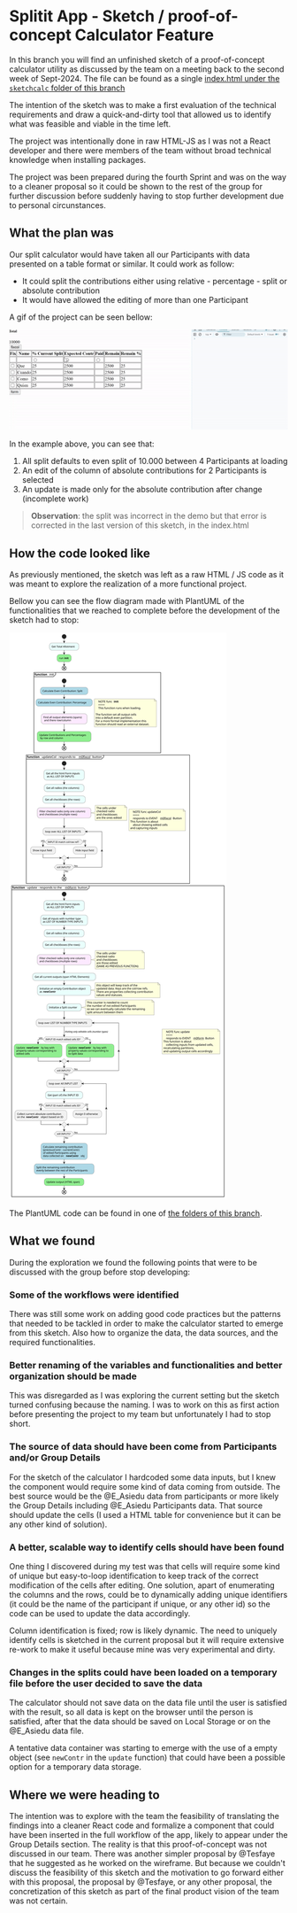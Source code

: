 # Splitit App - Sketch / proof-of-concept Calculator Feature

In this branch you will find an unfinished sketch of a proof-of-concept calculator utility as discussed by the team on a meeting back to the second week of Sept-2024. The file can be found as a single [index.html under the `sketchcalc` folder of this branch](https://github.com/chingu-voyages/v51-tier2-team-23/tree/sketchcalc/sketchcalc/index.html)

The intention of the sketch was to make a first evaluation of the technical requirements and draw a quick-and-dirty tool that allowed us to identify what was feasible and viable in the time left.

The project was intentionally done in raw HTML-JS as I was not a React developer and there were members of the team without broad technical knowledge when installing packages.

The project was been prepared during the fourth Sprint and was on the way to a cleaner proposal so it could be shown to the rest of the group for further discussion before suddenly having to stop further development due to personal circunstances.

## What the plan was

Our split calculator would have taken all our Participants with data presented on a table format or similar. It could work as follow:
* It could split the contributions either using relative - percentage - split or absolute contribution
* It would have allowed the editing of more than one Participant

A gif of the project can be seen bellow:

![](/resources/img/sketchCalc.gif)

In the example above, you can see that:
1. All split defaults to even split of 10.000 between 4 Participants at loading
2. An edit of the column of absolute contributions for 2 Participants is selected
3. An update is made only for the absolute contribution after change (incomplete work)

> __Observation__: the split was incorrect in the demo but that error is corrected in the last version of this sketch, in the index.html

## How the code looked like

As previously mentioned, the sketch was left as a raw HTML / JS code as it was meant to explore the realization of a more functional project.

Bellow you can see the flow diagram made with PlantUML of the functionalities that we reached to complete before the development of the sketch had to stop:

![](/resources/img/flowdiagJS.svg)

The PlantUML code can be found in one of [the folders of this branch](https://github.com/chingu-voyages/v51-tier2-team-23/tree/sketchcalc/resources/scripts/flowDiagPlantUML).

## What we found

During the exploration we found the following points that were to be discussed with the group before stop developing:

### Some of the workflows were identified

There was still some work on adding good code practices but the patterns that needed to be tackled in order to make the calculator started to emerge from this sketch. Also how to organize the data, the data sources, and the required functionalities.

### Better renaming of the variables and functionalities and better organization should be made

This was disregarded as I was exploring the current setting but the sketch turned confusing because the naming. I was to work on this as first action before presenting the project to my team but unfortunately I had to stop short.

### The source of data should have been come from Participants and/or Group Details

For the sketch of the calculator I hardcoded some data inputs, but I knew the component would require some kind of data coming from outside. The best source would be the @E_Asiedu data from participants or more likely the Group Details including @E_Asiedu Participants data. That source should update the cells (I used a HTML table for convenience but it can be any other kind of solution).

### A better, scalable way to identify cells should have been found

One thing I discovered during my test was that cells will require some kind of unique but easy-to-loop identification to keep track of the correct modification of the cells after editing. One solution, apart of enumerating the columns and the rows, could be to dynamically adding unique identifiers (it could be the name of the participant if unique, or any other id) so the code can be used to update the data accordingly. 

Column identification is fixed; row is likely dynamic. The need to uniquely identify cells is sketched in the current proposal but it will require extensive re-work to make it useful because mine was very experimental and dirty.

### Changes in the splits could have been loaded on a temporary file before the user decided to save the data

The calculator should not save data on the data file until the user is satisfied with the result, so all data is kept on the browser until the person is satisfied, after that the data should be saved on Local Storage or on the @E_Asiedu  data file.

A tentative data container was starting to emerge with the use of a empty object (see `newContr` in the `update` function) that could have been a possible option for a temporary data storage. 

## Where we were heading to

The intention was to explore with the team the feasibility of translating the findings into a cleaner React code and formalize a component that could have been inserted in the full workflow of the app, likely to appear under the Group Details section. The reality is that this proof-of-concept was not discussed in our team. There was another simpler proposal by @Tesfaye that he suggested as he worked on the wireframe. But because we couldn't discuss the feasibility of this sketch and the motivation to go forward either with this proposal, the proposal by @Tesfaye, or any other proposal, the concretization of this sketch as part of the final product vision of the team was not certain.